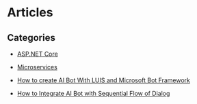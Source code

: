 # Articles
## Categories

* [ASP.NET Core](https://github.com/mahedee/Articles/blob/master/asp-dot-net-core.md)
* [Microservices](https://github.com/mahedee/Articles/blob/master/microservices.md)

* [How to create AI Bot With LUIS and Microsoft Bot Framework](https://github.com/mahedee/Articles/blob/master/how-to-AI-Bot-With-LUIS.md)

* [How to Integrate AI Bot with Sequential Flow of Dialog](https://github.com/mahedee/Articles/blob/master/Integrate-bot-with-sequential-flow-of-dialog.md)



